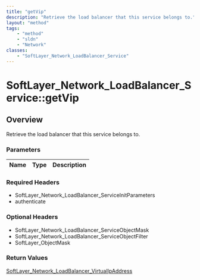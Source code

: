```yaml
---
title: "getVip"
description: "Retrieve the load balancer that this service belongs to."
layout: "method"
tags:
    - "method"
    - "sldn"
    - "Network"
classes:
    - "SoftLayer_Network_LoadBalancer_Service"
---
```

# SoftLayer_Network_LoadBalancer_Service::getVip
## Overview 
Retrieve the load balancer that this service belongs to.

### Parameters 
|Name | Type | Description |
| --- | --- | --- |


### Required Headers
* SoftLayer_Network_LoadBalancer_ServiceInitParameters
* authenticate

### Optional Headers
* SoftLayer_Network_LoadBalancer_ServiceObjectMask
* SoftLayer_Network_LoadBalancer_ServiceObjectFilter
* SoftLayer_ObjectMask

### Return Values
<a href='/reference/datatypes/SoftLayer_Network_LoadBalancer_VirtualIpAddress'>SoftLayer_Network_LoadBalancer_VirtualIpAddress </a>
